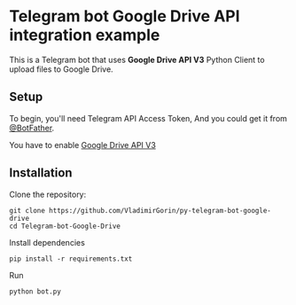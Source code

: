 # Telegram bot Google Drive API integration example

 This is a Telegram bot that uses **Google Drive API V3** Python Client to upload files to Google Drive.



## Setup

To begin, you'll need Telegram API Access Token, And you could get it from [@BotFather](https://t.me/botfather).  

You have to enable [Google Drive API V3](https://console.developers.google.com/apis/library/drive.googleapis.com)


## Installation

Clone the repository:

```
git clone https://github.com/VladimirGorin/py-telegram-bot-google-drive
cd Telegram-bot-Google-Drive
```

Install dependencies

```
pip install -r requirements.txt
```
Run
```
python bot.py
```
